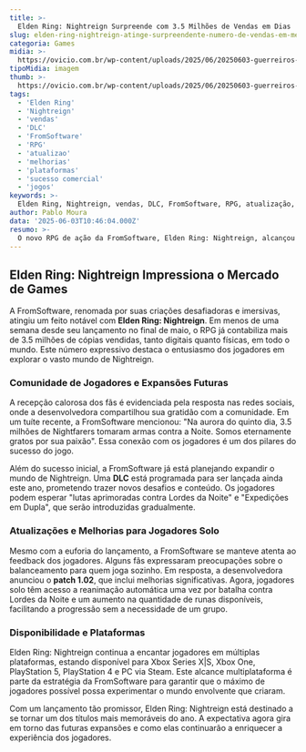 ```yaml
---
title: >-
  Elden Ring: Nightreign Surpreende com 3.5 Milhões de Vendas em Dias
slug: elden-ring-nightreign-atinge-surpreendente-numero-de-vendas-em-menos-de-uma-semana
categoria: Games
midia: >-
  https://ovicio.com.br/wp-content/uploads/2025/06/20250603-guerreiros-de-elden-ring-nightreign.webp
tipoMidia: imagem
thumb: >-
  https://ovicio.com.br/wp-content/uploads/2025/06/20250603-guerreiros-de-elden-ring-nightreign.webp
tags:
  - 'Elden Ring'
  - 'Nightreign'
  - 'vendas'
  - 'DLC'
  - 'FromSoftware'
  - 'RPG'
  - 'atualizao'
  - 'melhorias'
  - 'plataformas'
  - 'sucesso comercial'
  - 'jogos'
keywords: >-
  Elden Ring, Nightreign, vendas, DLC, FromSoftware, RPG, atualização, melhorias, plataformas, sucesso comercial, jogos
author: Pablo Moura
data: '2025-06-03T10:46:04.000Z'
resumo: >-
  O novo RPG de ação da FromSoftware, Elden Ring: Nightreign, alcançou um marco impressionante de vendas globais em menos de uma semana. A desenvolvedora promete novidades emocionantes, incluindo DLCs e atualizações futuras.
---
```


## Elden Ring: Nightreign Impressiona o Mercado de Games

A FromSoftware, renomada por suas criações desafiadoras e imersivas, atingiu um feito notável com **Elden Ring: Nightreign**. Em menos de uma semana desde seu lançamento no final de maio, o RPG já contabiliza mais de 3.5 milhões de cópias vendidas, tanto digitais quanto físicas, em todo o mundo. Este número expressivo destaca o entusiasmo dos jogadores em explorar o vasto mundo de Nightreign.

### Comunidade de Jogadores e Expansões Futuras

A recepção calorosa dos fãs é evidenciada pela resposta nas redes sociais, onde a desenvolvedora compartilhou sua gratidão com a comunidade. Em um tuíte recente, a FromSoftware mencionou: "Na aurora do quinto dia, 3.5 milhões de Nightfarers tomaram armas contra a Noite. Somos eternamente gratos por sua paixão". Essa conexão com os jogadores é um dos pilares do sucesso do jogo.

Além do sucesso inicial, a FromSoftware já está planejando expandir o mundo de Nightreign. Uma **DLC** está programada para ser lançada ainda este ano, prometendo trazer novos desafios e conteúdo. Os jogadores podem esperar "lutas aprimoradas contra Lordes da Noite" e "Expedições em Dupla", que serão introduzidas gradualmente.

### Atualizações e Melhorias para Jogadores Solo

Mesmo com a euforia do lançamento, a FromSoftware se manteve atenta ao feedback dos jogadores. Alguns fãs expressaram preocupações sobre o balanceamento para quem joga sozinho. Em resposta, a desenvolvedora anunciou o **patch 1.02**, que inclui melhorias significativas. Agora, jogadores solo têm acesso a reanimação automática uma vez por batalha contra Lordes da Noite e um aumento na quantidade de runas disponíveis, facilitando a progressão sem a necessidade de um grupo.

### Disponibilidade e Plataformas

Elden Ring: Nightreign continua a encantar jogadores em múltiplas plataformas, estando disponível para Xbox Series X|S, Xbox One, PlayStation 5, PlayStation 4 e PC via Steam. Este alcance multiplataforma é parte da estratégia da FromSoftware para garantir que o máximo de jogadores possível possa experimentar o mundo envolvente que criaram.

Com um lançamento tão promissor, Elden Ring: Nightreign está destinado a se tornar um dos títulos mais memoráveis do ano. A expectativa agora gira em torno das futuras expansões e como elas continuarão a enriquecer a experiência dos jogadores.
